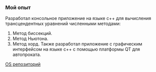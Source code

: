### Мой опыт
Разработал консольное приложение на языке c++ для вычисления трансцендентных уравнений численными методами:
1. Метод биссекций.
2. Метод Ньютона.
3. Метод хорд.
Также разработал приложение с графическим интерфейсом на языке c++ с помощью платформы QT для автопроката.

[OS репозиторий](https://github.com/mirik-cyber/OS)
